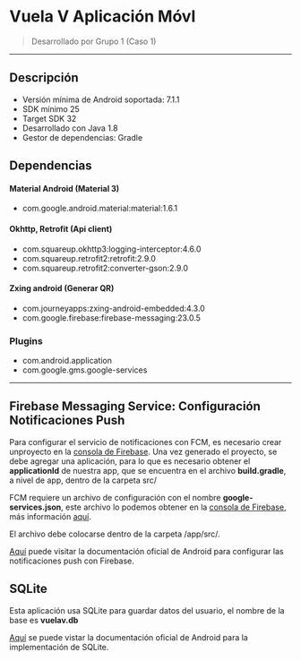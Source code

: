 # Vuela V Aplicación Móvl

> Desarrollado por Grupo 1 (Caso 1)
---

## Descripción
- Versión mínima de Android soportada: 7.1.1
- SDK mínimo 25
- Target SDK 32
- Desarrollado con Java 1.8
- Gestor de dependencias: Gradle

## Dependencias
#### Material Android (Material 3)
- com.google.android.material:material:1.6.1

#### Okhttp, Retrofit (Api client)
- com.squareup.okhttp3:logging-interceptor:4.6.0
- com.squareup.retrofit2:retrofit:2.9.0
- com.squareup.retrofit2:converter-gson:2.9.0

#### Zxing android (Generar QR)
- com.journeyapps:zxing-android-embedded:4.3.0
- com.google.firebase:firebase-messaging:23.0.5

### Plugins
- com.android.application
- com.google.gms.google-services

---
## Firebase Messaging Service: Configuración Notificaciones Push
Para configurar el servicio de notificaciones con FCM, es necesario crear unproyecto en la [consola de Firebase](https://console.firebase.google.com/).
Una vez generado el proyecto, se debe agregar una aplicación, para lo que es necesario obtener el **applicationId** de nuestra app, que se encuentra en el archivo **build.gradle**, a nivel de app, dentro de la carpeta src/

FCM requiere un archivo de configuración con el nombre **google-services.json**, este archivo lo podemos obtener en la [consola de Firebase](https://console.firebase.google.com/), más información [aquí](https://support.google.com/firebase/answer/7015592?hl=es#zippy=%2Cen-este-art%C3%ADculo).

El archivo debe colocarse dentro de la carpeta /app/src/.

[Aquí](https://firebase.google.com/docs/cloud-messaging/android/client) puede visitar la documentación oficial de Android para configurar las notificaciones push con Firebase.


## SQLite 
Esta aplicación usa SQLite para guardar datos del usuario, el nombre de la base es **vuelav.db**

[Aquí](https://developer.android.com/training/data-storage/sqlite?hl=es-419) se puede vistar la documentación oficial de Android para la implementación de SQLite.